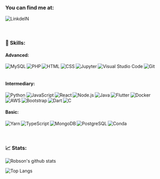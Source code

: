 ### You can find me at:
<a target="_blank" href="https://www.linkedin.com/in/robsondruiz/">
  <img align="left" alt="LinkdeIN" src="https://img.shields.io/badge/LinkedIn-0077B5?style=for-the-badge&logo=linkedin&logoColor=white" />
</a>
<br/>
<br/>
<br/>

### 🚀 Skills:
#### Advanced:
<img align="left" alt="MySQL" src="https://img.shields.io/badge/MySQL-00000F?style=for-the-badge&logo=mysql&logoColor=white" />
<img align="left" alt="PHP" src="https://img.shields.io/badge/PHP-777BB4?style=for-the-badge&logo=php&logoColor=white" />
<img align="left" alt="HTML" src="https://img.shields.io/badge/HTML5-E34F26?style=for-the-badge&logo=html5&logoColor=white" />
<img align="left" alt="CSS" src="https://img.shields.io/badge/CSS3-1572B6?style=for-the-badge&logo=css3&logoColor=white" />
<img align="left" alt="Jupyter" src="https://img.shields.io/badge/Jupyter-F37626.svg?&style=for-the-badge&logo=Jupyter&logoColor=white" />
<img align="left" alt="Visual Studio Code" src="https://img.shields.io/badge/Visual_Studio_Code-0078D4?style=for-the-badge&logo=visual%20studio%20code&logoColor=white" />
<img align="left" alt="Git" src="https://img.shields.io/badge/Git-F05032?style=for-the-badge&logo=git&logoColor=white" />
<br/>
<br/>

#### Intermediary:
<img align="left" alt="Python" src="https://img.shields.io/badge/Python-3776AB?style=for-the-badge&logo=python&logoColor=white" />
<img align="left" alt="JavaScript" src="https://img.shields.io/badge/JavaScript-F7DF1E?style=for-the-badge&logo=javascript&logoColor=black" />
<img align="left" alt="React" src="https://img.shields.io/badge/React-5ED3F3?style=for-the-badge&logo=react&logoColor=black" />
<img align="left" alt="Node.js" src="https://img.shields.io/badge/Node.js-43853D?style=for-the-badge&logo=node.js&logoColor=white" />
<img aling="left" alt="Docker" src="https://img.shields.io/badge/Docker-2CA5E0?style=for-the-badge&logo=docker&logoColor=white" />
<img align="left" alt="Java" src="https://img.shields.io/badge/Java-ED8B00?style=for-the-badge&logo=java&logoColor=white" />
<img align="left" alt="Flutter" src="https://img.shields.io/badge/Flutter-02569B?style=for-the-badge&logo=flutter&logoColor=white" />
<img align="left" alt="AWS" src="https://img.shields.io/badge/Amazon_AWS-232F3E?style=for-the-badge&logo=amazon-aws&logoColor=white" />
<img align="left" alt="Bootstrap" src="https://img.shields.io/badge/Bootstrap-563D7C?style=for-the-badge&logo=bootstrap&logoColor=white" />
<img align="left" alt="Dart" src="https://img.shields.io/badge/Dart-0175C2?style=for-the-badge&logo=dart&logoColor=white" />
<img align="left" alt="C" src="https://img.shields.io/badge/C-00599C?style=for-the-badge&logo=c&logoColor=white" />
<br/>
<br/>

#### Basic:
<img align="left" alt="Yarn" src="https://img.shields.io/badge/Yarn-2C8EBB?style=for-the-badge&logo=yarn&logoColor=white" />
<img align="left" alt="TypeScript" src="https://img.shields.io/badge/TypeScript-007ACC?style=for-the-badge&logo=typescript&logoColor=white" />
<img align="left" alt="MongoDB" src="https://img.shields.io/badge/MongoDB-4EA94B?style=for-the-badge&logo=mongodb&logoColor=white" />
<img align="left" alt="PostgreSQL" src="https://img.shields.io/badge/PostgreSQL-316192?style=for-the-badge&logo=postgresql&logoColor=white" />
<img align="left" alt="Conda" src="https://img.shields.io/badge/conda-342B029.svg?&style=for-the-badge&logo=anaconda&logoColor=white" />
<br/>
<br/>
<br/>

### 📈 Stats:

![Robson's github stats](https://github-readme-stats.vercel.app/api?username=robsonruiz&count_private=true&show_icons=true&theme=dark)

![Top Langs](https://github-readme-stats.vercel.app/api/top-langs/?username=robsonruiz&count_private=true&layout=compact&show_icons=true&langs_count=10&theme=dark)
